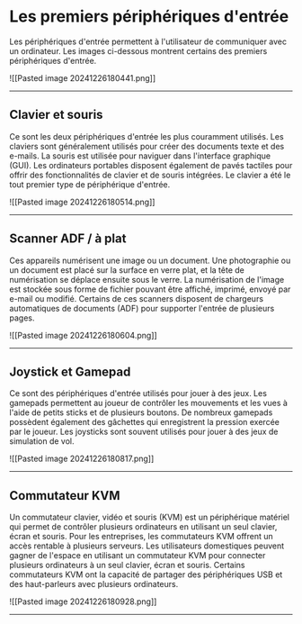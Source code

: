 

# Les premiers périphériques d'entrée  

Les périphériques d'entrée permettent à l'utilisateur de communiquer avec un ordinateur. Les images ci-dessous montrent certains des premiers périphériques d'entrée.

![[Pasted image 20241226180441.png]]

----

## Clavier et souris  

Ce sont les deux périphériques d'entrée les plus couramment utilisés. Les claviers sont généralement utilisés pour créer des documents texte et des e-mails. La souris est utilisée pour naviguer dans l'interface graphique (GUI). Les ordinateurs portables disposent également de pavés tactiles pour offrir des fonctionnalités de clavier et de souris intégrées. Le clavier a été le tout premier type de périphérique d'entrée.

![[Pasted image 20241226180514.png]]

----

## Scanner ADF / à plat 

Ces appareils numérisent une image ou un document. Une photographie ou un document est placé sur la surface en verre plat, et la tête de numérisation se déplace ensuite sous le verre. La numérisation de l'image est stockée sous forme de fichier pouvant être affiché, imprimé, envoyé par e-mail ou modifié. Certains de ces scanners disposent de chargeurs automatiques de documents (ADF) pour supporter l'entrée de plusieurs pages.

![[Pasted image 20241226180604.png]]

-----

## Joystick et Gamepad

Ce sont des périphériques d'entrée utilisés pour jouer à des jeux. Les gamepads permettent au joueur de contrôler les mouvements et les vues à l'aide de petits sticks et de plusieurs boutons. De nombreux gamepads possèdent également des gâchettes qui enregistrent la pression exercée par le joueur. Les joysticks sont souvent utilisés pour jouer à des jeux de simulation de vol.

![[Pasted image 20241226180817.png]]

----

## Commutateur KVM

Un commutateur clavier, vidéo et souris (KVM) est un périphérique matériel qui permet de contrôler plusieurs ordinateurs en utilisant un seul clavier, écran et souris. Pour les entreprises, les commutateurs KVM offrent un accès rentable à plusieurs serveurs. Les utilisateurs domestiques peuvent gagner de l'espace en utilisant un commutateur KVM pour connecter plusieurs ordinateurs à un seul clavier, écran et souris. Certains commutateurs KVM ont la capacité de partager des périphériques USB et des haut-parleurs avec plusieurs ordinateurs.


![[Pasted image 20241226180928.png]]


----

